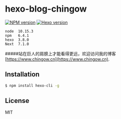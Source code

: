 # hexo-blog-chingow

 [![NPM version](https://badge.fury.io/js/hexo.svg)](https://badge.fury.io/js/hexo)   [![Hexo version](https://img.shields.io/badge/hexo-3.8.0-blue.svg)](http://hexo.io) 

``` 
node  10.15.3 
npm   6.4.1 
hexo  3.8.0
Next  7.1.0 
```
#####站在巨人的肩膀上才能看得更远，欢迎访问我的博客 [https://www.chingow.cn](https://www.chingow.cn).


## Installation

``` bash
$ npm install hexo-cli -g
```

## License

MIT
